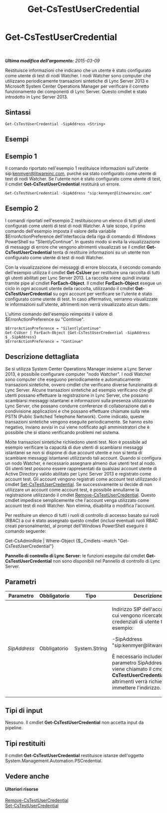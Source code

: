 ﻿---
title: Get-CsTestUserCredential
TOCTitle: Get-CsTestUserCredential
ms:assetid: 2af8d526-005c-40fb-957c-5b2ee5bce432
ms:mtpsurl: https://technet.microsoft.com/it-it/library/JJ204759(v=OCS.15)
ms:contentKeyID: 49300014
ms.date: 08/24/2015
mtps_version: v=OCS.15
ms.translationtype: HT
---

# Get-CsTestUserCredential

 

_**Ultima modifica dell'argomento:** 2015-03-09_

Restituisce informazioni che indicano che un utente è stato configurato come utente di test di nodi Watcher. I nodi Watcher sono computer che utilizzano periodicamente transazioni sintetiche di Lync Server 2013 e Microsoft System Center Operations Manager per verificare il corretto funzionamento dei componenti di Lync Server. Questo cmdlet è stato introdotto in Lync Server 2013.

## Sintassi

    Get-CsTestUserCredential -SipAddress <String>

## Esempi

## Esempio 1

Il comando riportato nell'esempio 1 restituisce informazioni sull'utente sip:kenmyer@litwareinc.com, purché sia stato configurato come utente di test di nodi Watcher. Se l'utente non è stato configurato come utente di test, il cmdlet **Get-CsTestUserCredential** restituirà un errore.

    Get-CsTestUserCredential -SipAddress "sip:kenmyer@litewareinc.com"

## Esempio 2

I comandi riportati nell'esempio 2 restituiscono un elenco di tutti gli utenti configurati come utenti di test di nodi Watcher. A tale scopo, il primo comando dell'esempio imposta il valore della variabile $ErrorActionPreference dell'interfaccia della riga di comando di Windows PowerShell su "SilentlyContinue". In questo modo si evita la visualizzazione di messaggi di errore che vengono altrimenti visualizzati se il cmdlet **Get-CsTestUserCredential** tenta di restituire informazioni su un utente non configurato come utente di test di nodi Watcher.

Con la visualizzazione dei messaggi di errore bloccata, il secondo comando dell'esempio utilizza il cmdlet **Get-CsUser** per restituire una raccolta di tutti gli utenti abilitati per Lync Server 2013. La raccolta viene quindi inviata tramite pipe al cmdlet **ForEach-Object**. Il cmdlet **ForEach-Object** esegue un ciclo in ogni account utente della raccolta, utilizzando il cmdlet **Get-CsTestUserCredential** su ogni account per verificare se l'utente è stato configurato come utente di test. In caso affermativo, verranno visualizzate le informazioni sull'utente, altrimenti non verrà visualizzato alcun dato.

L'ultimo comando dell'esempio reimposta il valore di $ErrorActionPreference su "Continue".

    $ErrorActionPreference = "SilentlyContinue"
    Get-CsUser | ForEach-Object {Get-CsTestUserCredential -SipAddress $_.SipAddress}
    $ErrorActionPreference = "Continue"

## Descrizione dettagliata

Se si utilizza System Center Operations Manager insieme a Lync Server 2013, è possibile configurare computer "nodo Watcher". I nodi Watcher sono computer che eseguono periodicamente e automaticamente transazioni sintetiche, ovvero cmdlet che verificano diverse funzionalità di Lync Server. Alcune transazioni sintetiche ad esempio verificano che gli utenti possano effettuare la registrazione in Lync Server, che possano scambiarsi messaggi istantanei e informazioni sulla presenza utilizzando Lync Server, che possano condurre conferenze di collaborazione dati e condivisione applicazioni e che possano effettuare chiamate sulla rete PSTN (Public Switched Telephone Network). Come indicato, queste transazioni sintetiche vengono eseguite periodicamente. Se hanno esito negativo, inviano avvisi in cui viene notificato agli amministratori che è possibile che si stiano verificando problemi nel sistema.

Molte transazioni sintetiche richiedono utenti test. Non è possibile ad esempio verificare la capacità di due utenti di scambiarsi messaggi istantanei se non si dispone di due account utente e non si tenta di scambiare messaggi istantanei utilizzando tali account. Quando si configura un nodo Watcher, è necessario assegnare almeno due utenti test al nodo. Gli utenti test possono essere rappresentati da qualsiasi account utente di Active Directory valido abilitato per Lync Server 2013 e registrato come account test. Gli account vengono registrati come account test utilizzando il cmdlet [Set-CsTestUserCredential](set-cstestusercredential.md). Se successivamente si decide di non utilizzare un account come account test, è possibile annullarne la registrazione utilizzando il cmdlet [Remove-CsTestUserCredential](remove-cstestusercredential.md). Questo cmdlet impedisce semplicemente che l'account venga utilizzato come account test di nodi Watcher. Non elimina, disabilita o modifica l'account.

Per restituire un elenco di tutti i ruoli di controllo di accesso basato sui ruoli (RBAC) a cui è stato assegnato questo cmdlet (inclusi eventuali ruoli RBAC creati personalmente), al prompt dell'Windows PowerShell eseguire il comando seguente:

Get-CsAdminRole | Where-Object {$\_.Cmdlets –match "Get-CsTestUserCredential"}

**Pannello di controllo di Lync Server:** le funzioni eseguite dal cmdlet **Get-CsTestUserCredential** non sono disponibili nel Pannello di controllo di Lync Server.

## Parametri


<table>
<colgroup>
<col style="width: 25%" />
<col style="width: 25%" />
<col style="width: 25%" />
<col style="width: 25%" />
</colgroup>
<thead>
<tr class="header">
<th>Parametro</th>
<th>Obbligatorio</th>
<th>Tipo</th>
<th>Descrizione</th>
</tr>
</thead>
<tbody>
<tr class="odd">
<td><p><em>SipAddress</em></p></td>
<td><p>Obbligatorio</p></td>
<td><p>System.String</p></td>
<td><p>Indirizzo SIP dell'account in cui vengono ricercate le credenziali di utente test, ad esempio:</p>
<p>-SipAddress &quot;sip:kenmyer@litwareinc.com&quot;</p>
<p>È necessario includere il parametro SipAddress quando viene chiamato il cmdlet <strong>Get-CsTestUserCredential</strong>, altrimenti verrà richiesto di immettere l'indirizzo.</p></td>
</tr>
</tbody>
</table>


## Tipi di input

Nessuno. Il cmdlet **Get-CsTestUserCredential** non accetta input da pipeline.

## Tipi restituiti

Il cmdlet **Get-CsTestUserCredential** restituisce istanze dell'oggetto System.Management.Automation.PSCredential.

## Vedere anche

#### Ulteriori risorse

[Remove-CsTestUserCredential](remove-cstestusercredential.md)  
[Set-CsTestUserCredential](set-cstestusercredential.md)

